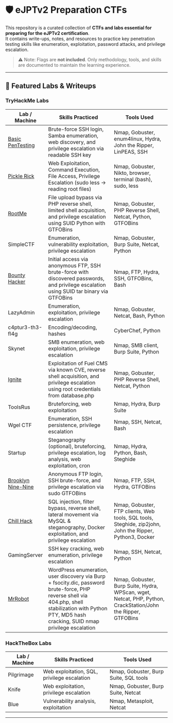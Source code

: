 # 🛡️ eJPTv2 Preparation CTFs

This repository is a curated collection of **CTFs and labs essential for preparing for the eJPTv2 certification**.  
It contains write-ups, notes, and resources to practice key penetration testing skills like enumeration, exploitation, password attacks, and privilege escalation.

> ⚠️ Note: Flags are **not included**. Only methodology, tools, and skills are documented to maintain the learning experience.

---

## 🧠 Featured Labs & Writeups

### TryHackMe Labs

| Lab / Machine | Skills Practiced | Tools Used |
|---------------|-----------------|------------|
| [Basic PenTesting](https://github.com/R0drx69/pentesting-portfolio/blob/main/writeups/tryhackme/BasicPentesting.md) | Brute-force SSH login, Samba enumeration, web discovery, and privilege escalation via readable SSH key | Nmap, Gobuster, enum4linux, Hydra, John the Ripper, LinPEAS, SSH |
| [Pickle Rick](https://github.com/R0drx69/pentesting-portfolio/blob/main/writeups/tryhackme/PickleRick.md) | Web Exploitation, Command Execution, File Access, Privilege Escalation (sudo less → reading root files) | Nmap, Gobuster, Nikto, browser, terminal (bash), sudo, less |
| [RootMe](https://github.com/R0drx69/pentesting-portfolio/blob/main/writeups/tryhackme/RootMe.md) | File upload bypass via PHP reverse shell, limited shell acquisition, and privilege escalation using SUID Python with GTFOBins | Nmap, Gobuster, PHP Reverse Shell, Netcat, Python, GTFOBins |
| SimpleCTF | Enumeration, vulnerability exploitation, privilege escalation | Nmap, Gobuster, Burp Suite, Netcat, Python |
| [Bounty Hacker](https://github.com/R0drx69/pentesting-portfolio/blob/main/writeups/tryhackme/BountyHacker.md) | Initial access via anonymous FTP, SSH brute-force with discovered passwords, and privilege escalation using SUID tar binary via GTFOBins | Nmap, FTP, Hydra, SSH, GTFOBins, Bash |
| LazyAdmin | Enumeration, exploitation, privilege escalation | Nmap, Gobuster, Netcat, Bash, Python |
| c4ptur3-th3-fl4g | Encoding/decoding, hashes | CyberChef, Python |
| Skynet | SMB enumeration, web exploitation, privilege escalation | Nmap, SMB client, Burp Suite, Python |
| [Ignite](https://github.com/R0drx69/pentesting-portfolio/blob/main/writeups/tryhackme/Ignite.md) | Exploitation of Fuel CMS via known CVE, reverse shell acquisition, and privilege escalation using root credentials from database.php | Nmap, Gobuster, PHP Reverse Shell, Netcat, Python |
| ToolsRus | Bruteforcing, web exploitation | Nmap, Hydra, Burp Suite |
| Wgel CTF | Enumeration, SSH persistence, privilege escalation | Nmap, SSH, Netcat, Bash |
| Startup | Steganography (optional), bruteforcing, privilege escalation, log analysis, web exploitation, cron | Nmap, Hydra, Python, Bash, Steghide |
| [Brooklyn Nine-Nine](https://github.com/R0drx69/pentesting-portfolio/blob/main/writeups/tryhackme/BrooklynNineNine.md) | Anonymous FTP login, SSH brute-force, and privilege escalation via sudo GTFOBins | Nmap, FTP, SSH, Hydra, GTFOBins |
| [Chill Hack](https://github.com/R0drx69/pentesting-portfolio/blob/main/writeups/tryhackme/ChillHack.md) | SQL injection, filter bypass, reverse shell, lateral movement via MySQL & steganography, Docker exploitation, and privilege escalation | Nmap, Gobuster, FTP clients, Web tools, SQL tools, Steghide, zip2john, John the Ripper, Python3, Docker |
| GamingServer | SSH key cracking, web enumeration, privilege escalation | Nmap, SSH, Netcat, Python |
| [MrRobot](https://github.com/R0drx69/pentesting-portfolio/blob/main/writeups/tryhackme/MrRobot.md) | WordPress enumeration, user discovery via Burp + fsocity.dic, password brute-force, PHP reverse shell via 404.php, shell stabilization with Python PTY, MD5 hash cracking, SUID nmap privilege escalation | Nmap, Gobuster, Burp Suite, Hydra, WPScan, wget, Netcat, PHP, Python, CrackStation/John the Ripper, GTFOBins |

### HackTheBox Labs

| Lab / Machine | Skills Practiced | Tools Used |
|---------------|-----------------|------------|
| Pilgrimage | Web exploitation, SQL, privilege escalation | Nmap, Gobuster, Burp Suite, SQL tools |
| Knife | Web exploitation, privilege escalation | Nmap, Gobuster, Burp Suite, Netcat |
| Blue | Vulnerability analysis, exploitation | Nmap, Metasploit, Netcat |

---
